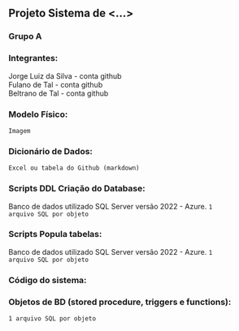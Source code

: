 ## Projeto Sistema de <...>

### Grupo A

### Integrantes:
Jorge Luiz da Silva - conta github<br>
Fulano de Tal - conta github<br>
Beltrano de Tal - conta github<br>

### Modelo Físico:
<code>Imagem</code>
  
### Dicionário de Dados:
<code>Excel ou tabela do Github (markdown)</code>

### Scripts DDL Criação do Database:
Banco de dados utilizado SQL Server versão 2022 - Azure.
<code>1 arquivo SQL por objeto</code>

### Scripts Popula tabelas:
Banco de dados utilizado SQL Server versão 2022 - Azure.
<code>1 arquivo SQL por objeto</code>
  
### Código do sistema:
  
### Objetos de BD (stored procedure, triggers e functions):
<code>1 arquivo SQL por objeto</code>
  
